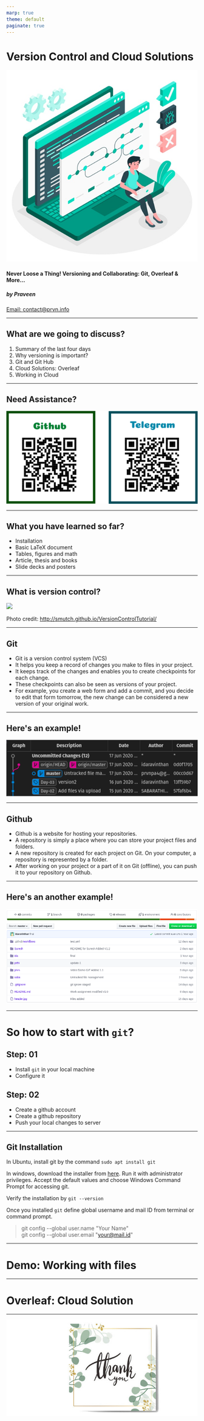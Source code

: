 ```yaml
---
marp: true
theme: default
paginate: true
---
```


Version Control and Cloud Solutions
===

![h:350 w:350](img/vc.jpg)

#### Never Loose a Thing! Versioning and Collaborating: Git, Overleaf & More... ####

##### by Praveen ####

[Email: contact@prvn.info](contact@prvn.info)

---

## What are we going to discuss? ##

1. Summary of the last four days
2. Why versioning is important?
3. Git and Git Hub
4. Cloud Solutions: Overleaf
5. Working in Cloud

---

## Need Assistance? ##

![h:350](img/support.png)

---

## What you have learned so far? ##

* Installation
* Basic LaTeX document
* Tables, figures and math
* Article, thesis and books
* Slide decks and posters

---

## What is version control? ##

![](https://smutch.github.io/VersionControlTutorial/_images/vc-xkcd.jpg)

Photo credit: http://smutch.github.io/VersionControlTutorial/

---

## Git ##

* Git is a version control system (VCS) 
* It helps you keep a record of changes you make to files in your project. 
* It keeps track of the changes and enables you to create checkpoints for each change. 
* These checkpoints can also be seen as versions of your project. 
* For example, you create a web form and add a commit, and you decide to edit that form tomorrow, the new change can be considered a new version of your original work.

---

## Here's an example! ##

![h:350](img/git.png)

---

## Github ##

* Github is a website for hosting your repositories. 
* A repository is simply a place where you can store your project files and folders. 
* A new repository is created for each project on Git. On your computer, a repository is represented by a folder. 
* After working on your project or a part of it on Git (offline), you can push it to your repository on Github.

---

## Here's an another example! ##

![h:500](img/github.png)

---

# So how to start with `git`? ##

## Step: 01
* Install `git` in your local machine
* Configure it

## Step: 02
* Create a github account
* Create a github repository
* Push your local changes to server

---

## Git Installation ##

In Ubuntu, install git by the command `sudo apt install git`

In windows, download the installer from [here](https://gitforwindows.org/). Run it with administrator privileges. Accept the default values and choose Windows Command Prompt for accessing git.

Verify the installation by `git --version`

Once you installed `git` define global username and mail ID from terminal or command prompt.

> git config --global user.name "Your Name"   
> git config --global user.email "your@mail.id"

---

# Demo: Working with files #

---

# Overleaf: Cloud Solution #

---

![w:1000](img/thanks.jpg)